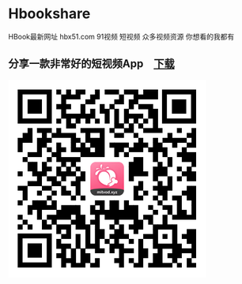 # Hbookshare
HBook最新网址 hbx51.com 91视频 短视频 众多视频资源 你想看的我都有

## 分享一款非常好的短视频App　[下载](https://cn2dl.xiaoquanapp.com/蜜桃TV1001.apk)

#### ![image](https://github.com/xhsbook/Hbookshare/blob/main/httpshbookshare.xyzshareTraceId%3D5102.png?raw=true)

